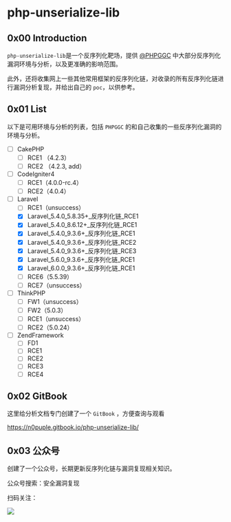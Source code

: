 # php-unserialize-lib

## 0x00 Introduction

`php-unserialize-lib`是一个反序列化靶场，提供 [@PHPGGC](https://github.com/ambionics/phpggc) 中大部分反序列化漏洞环境与分析，以及更准确的影响范围。

此外，还将收集网上一些其他常用框架的反序列化链，对收录的所有反序列化链进行漏洞分析复现，并给出自己的 `poc`，以供参考。

## 0x01 List

以下是可用环境与分析的列表，包括 `PHPGGC` 的和自己收集的一些反序列化漏洞的环境与分析。

- [ ] CakePHP
  - [ ] RCE1 （4.2.3）
  - [ ] RCE2 （4.2.3, add）
- [ ] CodeIgniter4
  - [ ] RCE1（4.0.0-rc.4）
  - [ ] RCE2（4.0.4）
- [ ] Laravel
  - [ ] RCE1（unsuccess）
  - [x] Laravel_5.4.0_5.8.35+\_反序列化链_RCE1
  - [x] Laravel_5.4.0_8.6.12+\_反序列化链_RCE1
  - [x] Laravel_5.4.0_9.3.6+\_反序列化链_RCE1
  - [x] Laravel_5.4.0_9.3.6+\_反序列化链_RCE2
  - [x] Laravel_5.4.0_9.3.6+\_反序列化链_RCE3
  - [x] Laravel_5.6.0_9.3.6+\_反序列化链_RCE1
  - [x] Laravel_6.0.0_9.3.6+\_反序列化链_RCE1
  - [ ] RCE6（5.5.39）
  - [ ] RCE7（unsuccess）
- [ ] ThinkPHP
  - [ ] FW1（unsuccess）
  - [ ] FW2（5.0.3）
  - [ ] RCE1（unsuccess）
  - [ ] RCE2（5.0.24）
- [ ] ZendFramework
  - [ ] FD1
  - [ ] RCE1
  - [ ] RCE2
  - [ ] RCE3
  - [ ] RCE4

## 0x02 GitBook

这里给分析文档专门创建了一个 `GitBook` ，方便查询与观看

https://n0puple.gitbook.io/php-unserialize-lib/

## 0x03 公众号

创建了一个公众号，长期更新反序列化链与漏洞复现相关知识。

公众号搜索：安全漏洞复现

扫码关注：

![](https://gitee.com/N0puple/picgo/raw/master/img/qrcode_for_gh_a41358b842dd_430.jpg)

